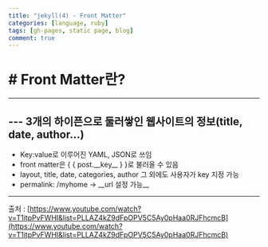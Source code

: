 ```yaml
---
title: "jekyll(4) - Front Matter"
categories: [language, ruby]
tags: [gh-pages, static page, blog]
comment: true
---
```


# # Front Matter란?

---

## --- 3개의 하이픈으로 둘러쌓인 웹사이트의 정보(title, date, author...)

- Key:value로 이루어진 YAML, JSON로 쓰임
- front matter은 { { post.\_\_key\_\_ } }로 불러올 수 있음
- layout, title, date, categories, author 그 외에도 사용자가 key 지정 가능
- permalink: /myhome -> \_\_url 설정 가능\_\_

---

출처 : [https://www.youtube.com/watch?v=T1itpPvFWHI&list=PLLAZ4kZ9dFpOPV5C5Ay0pHaa0RJFhcmcB](https://www.youtube.com/watch?v=T1itpPvFWHI&list=PLLAZ4kZ9dFpOPV5C5Ay0pHaa0RJFhcmcB)
